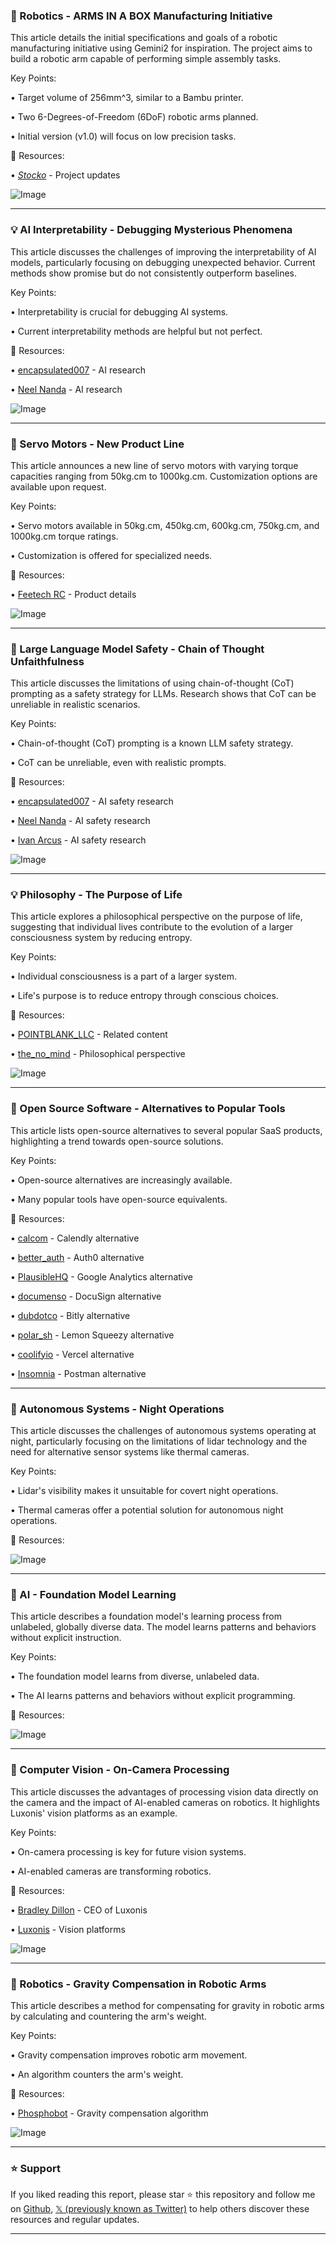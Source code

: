 ### 🤖 Robotics - ARMS IN A BOX Manufacturing Initiative

This article details the initial specifications and goals of a robotic manufacturing initiative using Gemini2 for inspiration.  The project aims to build a robotic arm capable of performing simple assembly tasks.

Key Points:

• Target volume of 256mm^3, similar to a Bambu printer.

• Two 6-Degrees-of-Freedom (6DoF) robotic arms planned.

• Initial version (v1.0) will focus on low precision tasks.


🔗 Resources:

• [_Stocko_](https://x.com/_Stocko_) - Project updates

![Image](https://pbs.twimg.com/media/Gl7Aj-dWwAAh7SI?format=jpg&name=small)


---
### 💡 AI Interpretability - Debugging Mysterious Phenomena

This article discusses the challenges of improving the interpretability of AI models, particularly focusing on debugging unexpected behavior.  Current methods show promise but do not consistently outperform baselines.

Key Points:

•  Interpretability is crucial for debugging AI systems.

• Current interpretability methods are helpful but not perfect.


🔗 Resources:

• [encapsulated007](https://x.com/encapsulated007) - AI research

• [Neel Nanda](https://x.com/NeelNanda5) - AI research

![Image](https://pbs.twimg.com/media/Gl7qC5NbYAMvQwe?format=jpg&name=small)

---
### 🚀 Servo Motors - New Product Line

This article announces a new line of servo motors with varying torque capacities ranging from 50kg.cm to 1000kg.cm.  Customization options are available upon request.

Key Points:

• Servo motors available in 50kg.cm, 450kg.cm, 600kg.cm, 750kg.cm, and 1000kg.cm torque ratings.

• Customization is offered for specialized needs.


🔗 Resources:

• [Feetech RC](https://alibaba.com/product-detail/450Kg-cm-24V-850g-CNC-Digital_1601395156498.html?spm=a2747.product_manager.0.0.45b471d2pTDgYy…) - Product details

![Image](https://pbs.twimg.com/media/Gl-A5JQXQAAmb0t?format=jpg&name=small)


---
### 🤖 Large Language Model Safety - Chain of Thought Unfaithfulness

This article discusses the limitations of using chain-of-thought (CoT) prompting as a safety strategy for LLMs.  Research shows that CoT can be unreliable in realistic scenarios.

Key Points:

• Chain-of-thought (CoT) prompting is a known LLM safety strategy.

• CoT can be unreliable, even with realistic prompts.


🔗 Resources:

• [encapsulated007](https://x.com/encapsulated007) - AI safety research

• [Neel Nanda](https://x.com/NeelNanda5) - AI safety research

• [Ivan Arcus](https://x.com/IvanArcus) - AI safety research

![Image](https://pbs.twimg.com/media/Gl8sYQvbYAEaBXg?format=jpg&name=small)


---
### 💡 Philosophy - The Purpose of Life

This article explores a philosophical perspective on the purpose of life, suggesting that individual lives contribute to the evolution of a larger consciousness system by reducing entropy.

Key Points:

• Individual consciousness is a part of a larger system.

• Life's purpose is to reduce entropy through conscious choices.


🔗 Resources:

• [POINTBLANK_LLC](https://x.com/POINTBLANK_LLC) - Related content

• [the_no_mind](https://x.com/the_no_mind) - Philosophical perspective


![Image](https://pbs.twimg.com/ext_tw_video_thumb/1900124096911880192/pu/img/K_dPnWId6KIonmos.jpg)


---
### 🚀 Open Source Software - Alternatives to Popular Tools

This article lists open-source alternatives to several popular SaaS products, highlighting a trend towards open-source solutions.


Key Points:

• Open-source alternatives are increasingly available.

• Many popular tools have open-source equivalents.


🔗 Resources:

• [calcom](https://x.com/calcom) - Calendly alternative

• [better_auth](https://x.com/better_auth) - Auth0 alternative

• [PlausibleHQ](https://x.com/PlausibleHQ) - Google Analytics alternative

• [documenso](https://x.com/documenso) - DocuSign alternative

• [dubdotco](https://x.com/dubdotco) - Bitly alternative

• [polar_sh](https://x.com/polar_sh) - Lemon Squeezy alternative

• [coolifyio](https://x.com/coolifyio) - Vercel alternative

• [Insomnia](https://x.com/cap) - Postman alternative


---
### 🤖 Autonomous Systems - Night Operations

This article discusses the challenges of autonomous systems operating at night, particularly focusing on the limitations of lidar technology and the need for alternative sensor systems like thermal cameras.

Key Points:

• Lidar's visibility makes it unsuitable for covert night operations.

• Thermal cameras offer a potential solution for autonomous night operations.


🔗 Resources:

![Image](https://pbs.twimg.com/amplify_video_thumb/1900215436542676992/img/PNAb3y1VmNwAoENE.jpg)


---
### 🤖 AI - Foundation Model Learning

This article describes a foundation model's learning process from unlabeled, globally diverse data. The model learns patterns and behaviors without explicit instruction.

Key Points:

• The foundation model learns from diverse, unlabeled data.

• The AI learns patterns and behaviors without explicit programming.


🔗 Resources:

![Image](https://pbs.twimg.com/ext_tw_video_thumb/1900258060939255811/pu/img/3YMfkTfVcx48p3Wy.jpg)


---
### 🤖 Computer Vision - On-Camera Processing

This article discusses the advantages of processing vision data directly on the camera and the impact of AI-enabled cameras on robotics.  It highlights Luxonis' vision platforms as an example.

Key Points:

• On-camera processing is key for future vision systems.

• AI-enabled cameras are transforming robotics.


🔗 Resources:

• [Bradley Dillon](https://x.com/bradley_luxonis) - CEO of Luxonis

• [Luxonis](https://x.com/luxonis) - Vision platforms


![Image](https://pbs.twimg.com/amplify_video_thumb/1900185502327742464/img/pORs_DP3stl2AWbM.jpg)


---
### 🤖 Robotics - Gravity Compensation in Robotic Arms

This article describes a method for compensating for gravity in robotic arms by calculating and countering the arm's weight.

Key Points:

• Gravity compensation improves robotic arm movement.

• An algorithm counters the arm's weight.


🔗 Resources:

• [Phosphobot](http://github.com/phospho-app/phosphobot…) - Gravity compensation algorithm


![Image](https://pbs.twimg.com/ext_tw_video_thumb/1900237089771278336/pu/img/EJGtXYtKS90b-YT6.jpg)


---

### ⭐️ Support

If you liked reading this report, please star ⭐️ this repository and follow me on [Github](https://github.com/Drix10), [𝕏 (previously known as Twitter)](https://x.com/DRIX_10_) to help others discover these resources and regular updates.

---